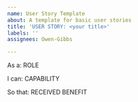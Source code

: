```yaml
---
name: User Story Template
about: A template for basic user stories
title: 'USER STORY: <your title>'
labels: ''
assignees: Owen-Gibbs

---
```


As a: ROLE

I can: CAPABILITY

So that: RECEIVED BENEFIT
